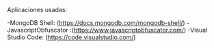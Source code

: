 Aplicaciones usadas:

-MongoDB Shell: (https://docs.mongodb.com/mongodb-shell/)
-JavascriptObfuscator :(https://www.javascriptobfuscator.com/)
-Visual Studio Code: (https://code.visualstudio.com/)
